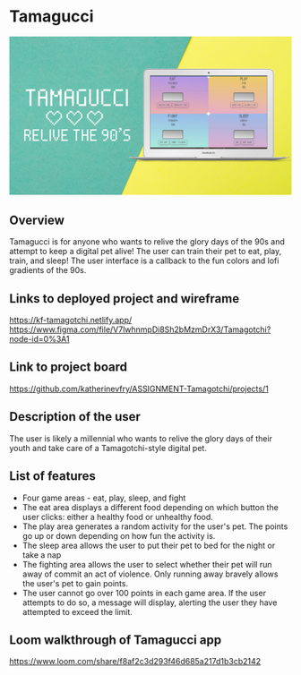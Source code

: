 # Tamagucci
![tamagucci image](https://github.com/katherinevfry/photo-area/blob/main/Tamagucci.png)
## Overview
Tamagucci is for anyone who wants to relive the glory days of the 90s and attempt to keep a digital pet alive! The user can train their pet to eat, play, train, and sleep! The user interface is a callback to the fun colors and lofi gradients of the 90s.
## Links to deployed project and wireframe
https://kf-tamagotchi.netlify.app/
https://www.figma.com/file/V7lwhnmpDi8Sh2bMzmDrX3/Tamagotchi?node-id=0%3A1

## Link to project board 
https://github.com/katherinevfry/ASSIGNMENT-Tamagotchi/projects/1
## Description of the user
The user is likely a millennial who wants to relive the glory days of their youth and take care of a Tamagotchi-style digital pet.
## List of features
- Four game areas - eat, play, sleep, and fight
- The eat area displays a different food depending on which button the user clicks: either a healthy food or unhealthy food.
- The play area generates a random activity for the user's pet. The points go up or down depending on how fun the activity is.
- The sleep area allows the user to put their pet to bed for the night or take a nap
- The fighting area allows the user to select whether their pet will run away of commit an act of violence. Only running away bravely allows the user's pet to gain points.
- The user cannot go over 100 points in each game area. If the user attempts to do so, a message will display, alerting the user they have attempted to exceed the limit.

## Loom walkthrough of Tamagucci app
https://www.loom.com/share/f8af2c3d293f46d685a217d1b3cb2142
